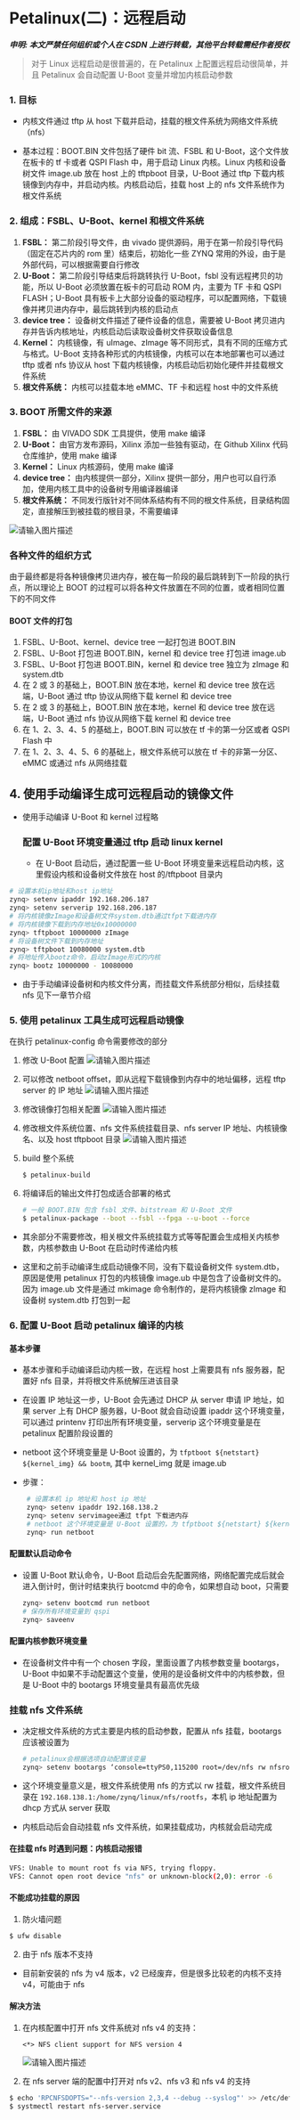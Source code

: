 # Petalinux(二)：远程启动


**_申明: 本文严禁任何组织或个人在 CSDN 上进行转载，其他平台转载需经作者授权_**

> 对于 Linux 远程启动是很普遍的，在 Petalinux 上配置远程启动很简单，并且 Petalinux 会自动配置 U-Boot 变量并增加内核启动参数

### 1. 目标

- 内核文件通过 tftp 从 host 下载并启动，挂载的根文件系统为网络文件系统（nfs）

- 基本过程：BOOT.BIN 文件包括了硬件 bit 流、FSBL 和 U-Boot，这个文件放在板卡的 tf 卡或者 QSPI Flash 中，用于启动 Linux 内核。Linux 内核和设备树文件 image.ub 放在 host 上的 tftpboot 目录，U-Boot 通过 tftp 下载内核镜像到内存中，并启动内核。内核启动后，挂载 host 上的 nfs 文件系统作为根文件系统

### 2. 组成：FSBL、U-Boot、kernel 和根文件系统

1. **FSBL：** 第二阶段引导文件，由 vivado 提供源码，用于在第一阶段引导代码（固定在芯片内的 rom 里）结束后，初始化一些 ZYNQ 常用的外设，由于是外部代码，可以根据需要自行修改
2. **U-Boot：** 第二阶段引导结束后将跳转执行 U-Boot，fsbl 没有远程拷贝的功能，所以 U-Boot 必须放置在板卡的可启动 ROM 内，主要为 TF 卡和 QSPI FLASH；U-Boot 具有板卡上大部分设备的驱动程序，可以配置网络，下载镜像并拷贝进内存中，最后跳转到内核的启动点
3. **device tree：** 设备树文件描述了硬件设备的信息，需要被 U-Boot 拷贝进内存并告诉内核地址，内核启动后读取设备树文件获取设备信息
4. **Kernel：** 内核镜像，有 uImage、zImage 等不同形式，具有不同的压缩方式与格式。U-Boot 支持各种形式的内核镜像，内核可以在本地部署也可以通过 tftp 或者 nfs 协议从 host 下载内核镜像，内核启动后初始化硬件并挂载根文件系统
5. **根文件系统：** 内核可以挂载本地 eMMC、TF 卡和远程 host 中的文件系统

### 3. BOOT 所需文件的来源

1. **FSBL：** 由 VIVADO SDK 工具提供，使用 make 编译
2. **U-Boot：** 由官方发布源码，Xilinx 添加一些独有驱动，在 Github Xilinx 代码仓库维护，使用 make 编译
3. **Kernel：** Linux 内核源码，使用 make 编译
4. **device tree：** 由内核提供一部分，Xilinx 提供一部分，用户也可以自行添加，使用内核工具中的设备树专用编译器编译
5. **根文件系统：** 不同发行版针对不同体系结构有不同的根文件系统，目录结构固定，直接解压到被挂载的根目录，不需要编译

![请输入图片描述][1]

### 各种文件的组织方式

由于最终都是将各种镜像拷贝进内存，被在每一阶段的最后跳转到下一阶段的执行点，所以理论上 BOOT 的过程可以将各种文件放置在不同的位置，或者相同位置下的不同文件

#### BOOT 文件的打包

1. FSBL、U-Boot、kernel、device tree 一起打包进 BOOT.BIN
2. FSBL、U-Boot 打包进 BOOT.BIN，kernel 和 device tree 打包进 image.ub
3. FSBL、U-Boot 打包进 BOOT.BIN，kernel 和 device tree 独立为 zImage 和 system.dtb
4. 在 2 或 3 的基础上，BOOT.BIN 放在本地，kernel 和 device tree 放在远端，U-Boot 通过 tftp 协议从网络下载 kernel 和 device tree
5. 在 2 或 3 的基础上，BOOT.BIN 放在本地，kernel 和 device tree 放在远端，U-Boot 通过 nfs 协议从网络下载 kernel 和 device tree
6. 在 1、2、3、4、5 的基础上，BOOT.BIN 可以放在 tf 卡的第一分区或者 QSPI Flash 中
7. 在 1、2、3、4、5、6 的基础上，根文件系统可以放在 tf 卡的非第一分区、eMMC 或通过 nfs 从网络挂载

## 4. 使用手动编译生成可远程启动的镜像文件

- 使用手动编译 U-Boot 和 kernel 过程略

  ### 配置 U-Boot 环境变量通过 tftp 启动 linux kernel

  - 在 U-Boot 启动后，通过配置一些 U-Boot 环境变量来远程启动内核，这里假设内核和设备树文件放在 host 的/tftpboot 目录内

```bash
# 设置本机ip地址和host ip地址
zynq> setenv ipaddr 192.168.206.187
zynq> setenv serverip 192.168.206.187
# 将内核镜像zImage和设备树文件system.dtb通过tfpt下载进内存
# 将内核镜像下载到内存地址0x10000000
zynq> tftpboot 10000000 zImage
# 将设备树文件下载到内存地址
zynq> tftpboot 10080000 system.dtb
# 将地址传入bootz命令，启动zImage形式的内核
zynq> bootz 10000000 - 10080000
```

- 由于手动编译设备树和内核文件分离，而挂载文件系统部分相似，后续挂载 nfs 见下一章节介绍

### 5. 使用 petalinux 工具生成可远程启动镜像

在执行 petalinux-config 命令需要修改的部分

1. 修改 U-Boot 配置
   ![请输入图片描述][2]

2. 可以修改 netboot offset，即从远程下载镜像到内存中的地址偏移，远程 tftp server 的 IP 地址
   ![请输入图片描述][3]

3. 修改镜像打包相关配置
   ![请输入图片描述][4]

4. 修改根文件系统位置、nfs 文件系统挂载目录、nfs server IP 地址、内核镜像名、以及 host tftpboot 目录
   ![请输入图片描述][5]

5. build 整个系统

   ```bash
   $ petalinux-build
   ```

6. 将编译后的输出文件打包成适合部署的格式

   ```bash
   # 一般 BOOT.BIN 包含 fsbl 文件、bitstream 和 U-Boot 文件
   $ petalinux-package --boot --fsbl --fpga --u-boot --force
   ```

- 其余部分不需要修改，相关根文件系统挂载方式等等配置会生成相关内核参数，内核参数由 U-Boot 在启动时传递给内核

- 这里和之前手动编译生成启动镜像不同，没有下载设备树文件 system.dtb，原因是使用 petalinux 打包的内核镜像 image.ub 中是包含了设备树文件的。因为 image.ub 文件是通过 mkimage 命令制作的，是将内核镜像 zImage 和设备树 system.dtb 打包到一起

### 6. 配置 U-Boot 启动 petalinux 编译的内核

#### 基本步骤

- 基本步骤和手动编译启动内核一致，在远程 host 上需要具有 nfs 服务器，配置好 nfs 目录，并将根文件系统解压进该目录

- 在设置 IP 地址这一步，U-Boot 会先通过 DHCP 从 server 申请 IP 地址，如果 server 上有 DHCP 服务器，U-Boot 就会自动设置 ipaddr 这个环境变量，可以通过 printenv 打印出所有环境变量，serverip 这个环境变量是在 petalinux 配置阶段设置的

- netboot 这个环境变量是 U-Boot 设置的，为 `tfptboot ${netstart} ${kernel_img} && bootm`, 其中 kernel_img 就是 image.ub

- 步骤：

  ```bash
   # 设置本机 ip 地址和 host ip 地址
   zynq> setenv ipaddr 192.168.138.2
   zynq> setenv servimagee通过 tfpt 下载进内存
   # netboot 这个环境变量是 U-Boot 设置的，为 tfptboot ${netstart} ${kernel_img} && bootm, 其中 kernel_img 就是 image.ub
   zynq> run netboot
  ```

#### 配置默认启动命令

- 设置 U-Boot 默认命令，U-Boot 启动后会先配置网络，网络配置完成后就会进入倒计时，倒计时结束执行 bootcmd 中的命令，如果想自动 boot，只需要

  ```bash
  zynq> setenv bootcmd run netboot
  # 保存所有环境变量到 qspi
  zynq> saveenv
  ```

#### 配置内核参数环境变量

- 在设备树文件中有一个 chosen 字段，里面设置了内核参数变量 bootargs，U-Boot 中如果不手动配置这个变量，使用的是设备树文件中的内核参数，但是 U-Boot 中的 bootargs 环境变量具有最高优先级

### 挂载 nfs 文件系统

- 决定根文件系统的方式主要是内核的启动参数，配置从 nfs 挂载，bootargs 应该被设置为

  ```bash
  # petalinux会根据选项自动配置该变量
  zynq> setenv bootargs ‘console=ttyPS0,115200 root=/dev/nfs rw nfsroot=192.168.138.1:/home/zynq/linux/nfs/rootfs,tcp ip=dhcp’
  ```

- 这个环境变量意义是，根文件系统使用 nfs 的方式以 rw 挂载，根文件系统目录在 `192.168.138.1:/home/zynq/linux/nfs/rootfs`，本机 ip 地址配置为 dhcp 方式从 server 获取

- 内核启动后会自动挂载 nfs 文件系统，如果挂载成功，内核就会启动完成

#### 在挂载 nfs 时遇到问题：内核启动报错

```bash
VFS: Unable to mount root fs via NFS, trying floppy.
VFS: Cannot open root device "nfs" or unknown-block(2,0): error -6
```

#### 不能成功挂载的原因

1. 防火墙问题

```bash
$ ufw disable
```

2. 由于 nfs 版本不支持

- 目前新安装的 nfs 为 v4 版本，v2 已经废弃，但是很多比较老的内核不支持 v4，可能由于 nfs

#### 解决方法

1. 在内核配置中打开 nfs 文件系统对 nfs v4 的支持：

   `<*> NFS client support for NFS version 4`

   ![请输入图片描述][6]

2. 在 nfs server 端的配置中打开对 nfs v2、nfs v3 和 nfs v4 的支持

```bash
$ echo 'RPCNFSDOPTS="--nfs-version 2,3,4 --debug --syslog"' >> /etc/default/nfs-kernel-server
$ systmectl restart nfs-server.service
```

[1]: https://pic.imgdb.cn/item/648845061ddac507cc672cbf.png
[2]: https://pic.imgdb.cn/item/6488459c1ddac507cc6b7b93.png
[3]: https://pic.imgdb.cn/item/648845c01ddac507cc6c988d.png
[4]: https://pic.imgdb.cn/item/648845c01ddac507cc6c988d.png
[5]: https://pic.imgdb.cn/item/648845e31ddac507cc6d7334.png
[6]: https://pic.imgdb.cn/item/648845e31ddac507cc6d7334.png

